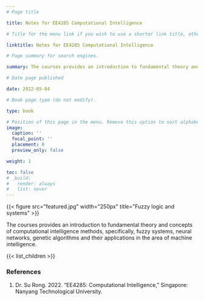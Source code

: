 ```yaml
---
# Page title

title: Notes for EE4285 Computational Intelligence

# Title for the menu link if you wish to use a shorter link title, otherwise remove this option.

linktitle: Notes for EE4285 Computational Intelligence

# Page summary for search engines.

summary: The courses provides an introduction to fundamental theory and concepts of computational intelligence methods, specifically, fuzzy systems, neural networks, genetic algorithms and their applications in the area of machine intelligence.

# Date page published

date: 2022-05-04

# Book page type (do not modify).

type: book

# Position of this page in the menu. Remove this option to sort alphabetically.
image:
  caption: ''
  focal_point: ''
  placement: 0
  preview_only: false

weight: 1

toc: false
# _build:
#   render: always
#   list: never
---
```


{{< figure src="featured.jpg" width="250px" title="Fuzzy logic and systems" >}}

The courses provides an introduction to fundamental theory and concepts of computational intelligence methods, specifically, fuzzy systems, neural networks, genetic algorithms and their applications in the area of machine intelligence.

{{< list_children >}}

### References

1. Dr. Su Rong. 2022. “EE4285: Computational Intelligence,” Singapore: Nanyang Technological University.
